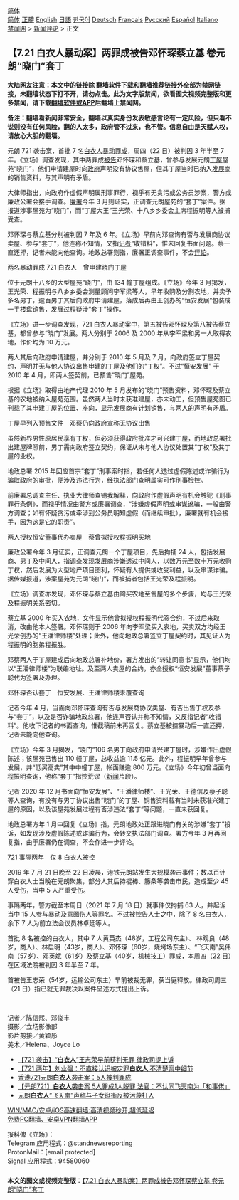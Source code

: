  <!-- 面包屑导航 --> <div class="breadcrumb"><!-- GTranslate: https://gtranslate.io/ -->  <div class="switcher notranslate">  <div class="selected">  <a href="#" onclick="return false;"> 简体</a>  </div>  <div class="option">  <a href="https://www.bannedbook.org" onclick="doGTranslate('zh-CN|zh-CN');jQuery('div.switcher div.selected a').html(jQuery(this).html());return false;" title="简体中文" class="nturl selected"> 简体</a>  <a href="https://www.bannedbook.org/zh-tw/" onclick="doGTranslate('zh-CN|zh-TW');jQuery('div.switcher div.selected a').html(jQuery(this).html());return false;" title="繁體中文" class="nturl"> 正體</a>  <a href="https://www.bannedbook.org/en/" onclick="doGTranslate('zh-CN|en');jQuery('div.switcher div.selected a').html(jQuery(this).html());return false;" title="English" class="nturl"> English</a>  <a href="https://www.bannedbook.org/ja/" onclick="doGTranslate('zh-CN|ja');jQuery('div.switcher div.selected a').html(jQuery(this).html());return false;" title="日本語" class="nturl"> 日語</a>  <a href="https://www.bannedbook.org/ko/" onclick="doGTranslate('zh-CN|ko');jQuery('div.switcher div.selected a').html(jQuery(this).html());return false;" title="한국어" class="nturl"> 한국어</a>  <a href="https://www.bannedbook.org/de/" onclick="doGTranslate('zh-CN|de');jQuery('div.switcher div.selected a').html(jQuery(this).html());return false;" title="Deutsch" class="nturl"> Deutsch</a>  <a href="https://www.bannedbook.org/fr/" onclick="doGTranslate('zh-CN|fr');jQuery('div.switcher div.selected a').html(jQuery(this).html());return false;" title="Français" class="nturl"> Français</a>  <a href="https://www.bannedbook.org/ru/" onclick="doGTranslate('zh-CN|ru');jQuery('div.switcher div.selected a').html(jQuery(this).html());return false;" title="Русский" class="nturl"> Русский</a>  <a href="https://www.bannedbook.org/es/" onclick="doGTranslate('zh-CN|es');jQuery('div.switcher div.selected a').html(jQuery(this).html());return false;" title="Español" class="nturl"> Español</a>  <a href="https://www.bannedbook.org/it/" onclick="doGTranslate('zh-CN|it');jQuery('div.switcher div.selected a').html(jQuery(this).html());return false;" title="Italiano" class="nturl"> Italiano</a>  </div>  </div>      <div class='breadcrumb-sub'><!-- Breadcrumb NavXT 6.3.0 --> <a href="https://www.bannedbook.org/" class="home">禁闻网</a> &gt; <a href="https://www.bannedbook.org/bnews/comments/" class="category">新闻评论</a> &gt; 正文</div></div><h2>【7.21 白衣人暴动案】两罪成被告邓怀琛蔡立基 卷元朗“晓门”套丁</h2> <p class="notice"><b>大陆网友注意：本文中的链接除 <a href="https://github.com/bannedbook/fanqiang" >翻墙</a>软件下载和<a href="https://github.com/killgcd/justmysocks/blob/master/README.md">翻墙推荐</a>链接外全部为禁网链接，未翻墙状态下打不开，请勿点击。此为文字版禁闻，欲看图文视频完整版和更多禁闻，请下载<a href="https://github.com/bannedbook/fanqiang">翻墙软件或APP</a>后翻墙上禁闻网。</p><p>备注：翻墙看新闻非常安全，翻墙以真实身份发表敏感言论有一定风险，但只看不说则没有任何风险，翻的人太多，政府管不过来，也不管。信息自由是天赋人权，请放心大胆的翻墙。</b></p>  <div class="entry">  <p>元朗 721 袭击案，首批 7 名<a href="https://www.bannedbook.org/bnews/tag/%E7%99%BD%E8%A1%A3%E4%BA%BA/" class="st_tag internal_tag" rel="tag" title="标签 白衣人 下的日志">白衣人</a><a href="https://www.bannedbook.org/bnews/tag/%E6%9A%B4%E5%8A%A8/" class="st_tag internal_tag" rel="tag" title="标签 暴动 下的日志">暴动</a><a href="https://www.bannedbook.org/bnews/tag/%E7%BD%AA%E6%88%90/" class="st_tag internal_tag" rel="tag" title="标签 罪成 下的日志">罪成</a>，周四（22 日）被判囚 3 年半至 7 年。《立场》调查发现，其中两罪成<a href="https://www.bannedbook.org/bnews/tag/%E8%A2%AB%E5%91%8A/" class="st_tag internal_tag" rel="tag" title="标签 被告 下的日志">被告</a>邓怀琛和蔡立基，曾参与发展元朗<a href="https://www.bannedbook.org/bnews/tag/%E4%B8%81%E5%B1%8B/" class="st_tag internal_tag" rel="tag" title="标签 丁屋 下的日志">丁屋</a>屋苑“晓门”，他们申请建屋时向<a href="https://www.bannedbook.org/bnews/tag/%e6%94%bf%e5%ba%9c/" class="st_tag internal_tag" rel="tag" title="标签 政府 下的日志">政府</a>声明没有协议售屋，但其丁屋当时已纳入<a href="https://www.bannedbook.org/bnews/tag/%E5%8F%91%E5%B1%95%E5%95%86/" class="st_tag internal_tag" rel="tag" title="标签 发展商 下的日志">发展商</a>的销售资料，与其声明有矛盾。</p> <p>大律师指出，向政府作虚假声明属刑事罪行，视乎有无贪污或公务员涉案，警方或廉政公署会接手调查。<a href="https://www.bannedbook.org/bnews/tag/%e5%bb%89%e7%bd%b2/" class="st_tag internal_tag" rel="tag" title="标签 廉署 下的日志">廉署</a>今年 3 月则证实，正调查元朗屋苑的“套丁”案件。据报道涉事屋苑为“晓门”，而“丁屋大王”王光荣、十八乡乡委会主席程振明等人被捕受查。</p> <p>邓怀琛与蔡立基分别被判囚 7 年及 6 年。《立场》早前向邓查询有否与发展商协议卖屋、参与“套丁”，他连称不知情，又指<a href="https://www.bannedbook.org/bnews/tag/%E8%AE%B0%E8%80%85/" class="st_tag internal_tag" rel="tag" title="标签 记者 下的日志">记者</a>“收错料”，惟未回复书面问题。蔡一直还押，记者未能向他查询。地政总署则指，廉署正调查事件，不会<span class='wp_keywordlink_affiliate'><a href="https://www.bannedbook.org/bnews/comments/" title="新闻评论" target="_blank">评论</a></span>。</p> <p>两名暴动罪成 721 白衣人　曾申建晓门丁屋</p> <p>位于元朗十八乡的大型屋苑“晓门”，由 134 幢丁屋组成。《立场》今年 3 月揭发，王光荣、程振明与八乡乡委会测量顾问李军梁等人，早年收购及分割农地，并卖予多名男丁，逾百男丁其后向政府申请建屋，落成后再由王创办的“恒安发展”包装成一手楼盘销售，发展过程疑涉“套丁”操作。</p> <p>《立场》进一步调查发现，721 白衣人暴动案中，第五被告邓怀琛及第八被告蔡立基，都曾参与“晓门”发展。两人分别于 2006 及 2000 年从李军梁和另一人取得农地，作价均为 10 万元。</p> <p>两人其后向政府申请建屋，并分别于 2010 年 5 月及 7 月，向政府签立丁屋契约，声明并无与他人协议出售申建的丁屋及他们的“丁权”。不过“恒安发展” 于 2010 年 4 月，即两人签契前，已预售“晓门”屋苑。</p>  <p>根据《立场》取得由地产代理 2010 年 5 月发布的“晓门”预售资料，邓怀琛及蔡立基的农地被纳入屋苑范围。虽然两人当时未获准建屋，亦未动工，但预售屋苑图已刊载了其申建丁屋的位置、座向，显示发展商有计划销售，与两人的声明有矛盾。</p> <p>丁屋早列入预售文件　邓蔡仍向政府宣称无协议出售</p> <p>虽然新界男性原居民享有丁权，但必须获得政府批准才可兴建丁屋，而地政总署批出建屋牌照前，男丁需向政府签立契约，保证从未与他人协议处置其“丁权”及其丁屋的业权。</p> <p>地政总署 2015 年回应首宗“套丁”刑事案时指，若任何人透过虚假陈述或诈骗行为骗取政府的审批，便涉及违法行为，经执法部门查明属实可作刑事检控。</p> <p>前廉署总调查主任、执业大律师查锡我解释，向政府作虚假声明有机会触犯《刑事罪行条例》，而视乎情况由警方或廉署调查，“涉嫌虚假声明或串谋讹骗，一般由警方调查；如有怀疑贪污或牵涉到公务员明知虚假（而继续审批），廉署就有机会接手，因为这是它的职责”。</p> <p>两人授权恒安董事代办卖屋　蔡曾拟授权程振明买地</p> <p>廉政公署今年 3 月证实，正调查元朗一个丁屋项目，先后拘捕 24 人，包括发展商、男丁及中间人，指调查发现发展商涉嫌透过中间人，以数万元至数十万元收购丁权，然后发展为大型地产项目图利，怀疑有人提供或收受利益，以及串谋诈骗。据传媒报道，涉案屋苑为元朗“晓门”，而被捕者包括王光荣及程振明。</p>  <p>《立场》调查亦发现，邓怀琛与蔡立基由购买农地至售屋的多个步骤，均与王光荣及程振明关系密切。</p> <p>蔡立基 2000 年买入农地，文件显示他曾拟授权程振明代签合约，不过后来取消，改由他本人签署。邓怀琛则于 2006 年向李军梁买入农地，买卖双方均经王光荣创办的“王潘律师楼”处理；此外，他向地政总署签立丁屋契约时，其见证人为程振明的胞弟程振胜。</p> <p>邓蔡两人于丁屋建成后向地政总署补地价，署方发出的“转让同意书”显示，他们均以“王潘律师楼”为联络地址。及至两人卖屋的合约，亦全授权“恒安发展”董事蔡子聪代为签署及办理。</p> <p>邓怀琛否认套丁　恒安发展、王潘律师楼未覆查询</p> <p>记者今年 4 月，当面向邓怀琛查询有否与发展商协议卖屋、有否出售丁权及参与“套丁”，以及是否诈骗地政总署，他连声否认并称不知情，又反指记者“收错料”。他收下记者的书面查询，惟截稿前未再回复。蔡立基被控暴动后一直还押，记者未能向他查询。</p> <p>《立场》今年 3 月揭发，“晓门”106 名男丁向政府申请兴建丁屋时，涉嫌作出虚假陈述；该屋苑已售出 110 幢丁屋，总收益逾 11.5 亿元。此外，程振明早年曾参与发展，并“低买高卖”其中中幢丁屋，帐面赚逾 800 万元。《立场》今年初曾当面向程振明查询，他称“套丁”指控荒谬（<span class='wp_keywordlink_affiliate'><a href="https://www.bannedbook.org/" title="新闻">新闻</a></span>片段）。</p> <p>记者 2020 年 12 月书面向“恒安发展”、“王潘律师楼”、王光荣、王德信及蔡子聪等人查询，有没有与男丁协议出售“晓门”的丁屋、销售资料载有当时未获准兴建丁屋的原因，以及该屋苑发展过程有否涉违法“套丁”等问题，一直未获回复。</p>  <p>地政总署方年 1 月中回复《立场》指，元朗地政处正跟进晓门有关的涉嫌“套丁”投诉，如发现涉及虚假陈述或诈骗行为，会转交执法部门调查。署方今年 3 月再回复指，由于廉署仍在调查，不会作进一步评论。</p> <p>721 事隔两年　仅 8 白衣人被控</p> <p>2019 年 7 月 21 日晚至 22 日凌晨，港铁元朗站发生大规模袭击事件；数以百计穿白衣人士当晚在元朗聚集，部分人其后持棍棒、籐条等袭击市民，造成至少 45 人受伤，当中 5 人严重受伤。</p> <p>事隔两年，警方截至本周日（2021 年 7 月 18 日）就事件仅拘捕 63 人，并起诉当中 15 人参与暴动及意图伤人等罪名。不过被控告人士之中，除了 8 名白衣人，余下 7 人为前立法会议员林卓廷等人。</p> <p>首批 8 名被控的白衣人，其中 7 人黄英杰（48岁，工程公司东主）、 林观良（48岁，商人）、林启明（43岁，商人）、邓怀琛（60岁，烧烤场东主）、“飞天南”吴伟南（57岁）、邓英斌（61岁）及蔡立基（40岁，机械技工）罪成，本周四（22 日）在区域法院被判囚 3 年半至 7 年。</p> <p>首被告王志荣（54岁，运输公司东主）早前被裁无罪，获当庭释放。律政司周三（21 日）指已就无罪裁决以案件呈述方式提出上诉。</p> <p> </p>  <p>记者／陈信熙、邓俊丰<br /> 摄影／立场影像部<br /> 影片剪接／黄颖彤<br /> 美术／Helena、Joyce Lo</p> <ul class='op-related-articles' title='相关阅读'> <li><a href='https://www.bannedbook.org/bnews/comments/20210721/1591524.html' target='_blank'>【721 袭击】“<b>白衣人</b>”王志荣早前获判无罪 律政司提上诉</a></li> <li><a href='https://www.bannedbook.org/bnews/comments/20210720/1590827.html' target='_blank'>【721 两年】刘业强：不直接认识被定罪<b>白衣人</b> 不清楚案中细节</a></li> <li><a href='https://www.bannedbook.org/bnews/baitai/20210619/1569873.html' target='_blank'>香港721元朗<b>白衣人</b>袭击案：5人被判罪成</a></li> <li><a href='https://www.bannedbook.org/bnews/headline/20210618/1569485.html' target='_blank'>【元朗721】<b>白衣人</b>袭击案 5人罪成1人脱罪 法官：不认同飞天南为「和事佬」</a></li> <li><a href='https://www.bannedbook.org/bnews/cnnews/hknews/20210325/1512519.html' target='_blank'>元朗<b>白衣人</b>“飞天南”声称与子女逛街反被污蔑打人</a></li> </ul> <p class="texttj"> <a href="https://github.com/bannedbook/fanqiang/wiki/V2ray%E6%9C%BA%E5%9C%BA" target="_blank">WIN/MAC/安卓/iOS高速翻墙:高清视频秒开,超低延迟</a><br/> <a href="https://github.com/bannedbook/fanqiang/wiki/%E7%A6%81%E9%97%BB%E7%BD%91%E5%AE%89%E5%8D%93%E7%BF%BB%E5%A2%99%E6%96%B0%E9%97%BBAPP" target="_blank">免费PC翻墙、安卓VPN翻墙APP</a></p><p>报料俾《立场》：<br /> Telegram 应用程式：@standnewsreporting<br /> ProtonMail：[email protected]<br /> Signal 应用程式：94580060</p><a name='sharetosocial'></a>  <div style="margin-bottom:5px;padding-bottom:5px;clear:both"> <div id="archive-pix-1" class="banner-ads"> <!-- AuctionX Display platform tag START --> <div id="26318x728x90x621x_ADSLOT2" clicktrack="%%CLICK_URL_ESC%%"></div> <!-- AuctionX Display platform tag END --> </div> <div id="archive-pix-2" class="banner-ads"> <!-- AuctionX Display platform tag START --> <div id="26315x300x250x621x_ADSLOT2" clicktrack="%%CLICK_URL_ESC%%"></div> <!-- AuctionX Display platform tag END --> </div> </div>  <div id="archive-pix-1" class="banner-ads"> <!-- AuctionX Display platform tag START --> <div id="26318x728x90x621x_ADSLOT3" clicktrack="%%CLICK_URL_ESC%%"></div> <!-- AuctionX Display platform tag END --> </div> <div><b>本文的图文或视频完整版</b>：<a href='https://www.bannedbook.org/bnews/comments/20210722/1591991.html'>【7.21 白衣人暴动案】两罪成被告邓怀琛蔡立基 卷元朗“晓门”套丁</a></div>  </div><!--END ENTRY--> 